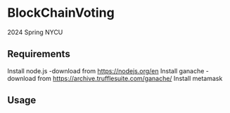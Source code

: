 # BlockChainVoting
2024 Spring NYCU

## Requirements
Install node.js
-download from https://nodejs.org/en
Install ganache
-download from https://archive.trufflesuite.com/ganache/
Install metamask


## Usage


